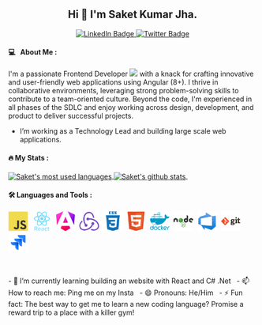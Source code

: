 <div id="header" align="center">
  <h2> Hi 👋 I'm Saket Kumar Jha.</h2>
  <div id="badges">
    <a href="https://www.linkedin.com/in/saketkrjha/">
      <img src="https://img.shields.io/badge/LinkedIn-blue?style=for-the-badge&logo=linkedin&logoColor=white" alt="LinkedIn Badge"/>
    </a>
    <a href="https://x.com/saketkrjha">
      <img src="https://img.shields.io/badge/Twitter-blue?style=for-the-badge&logo=twitter&logoColor=white" alt="Twitter Badge"/>
    </a>
  </div>
</div>

#### 💻 &nbsp; About Me :
I'm a passionate Frontend Developer <img src="https://media.giphy.com/media/WUlplcMpOCEmTGBtBW/giphy.gif" width="30"> with a knack for crafting innovative and user-friendly web applications using Angular (8+).  I thrive in collaborative environments, leveraging strong problem-solving skills to contribute to a team-oriented culture.  Beyond the code, I'm experienced in all phases of the SDLC and enjoy working across design, development, and product to deliver successful projects.
- I’m working as a Technology Lead and building large scale web applications.

#### :fire: My Stats :
<!--- [![GitHub Streak](http://github-readme-streak-stats.herokuapp.com?user=saket-kr-jha&theme=dark&background=000000)](https://git.io/streak-stats) 
 
[![Top Langs](https://github-readme-stats.vercel.app/api/top-langs/?username=saket-kr-jha&layout=compact&theme=light)](https://github.com/saket-kr-jha/github-readme-stats) -->

<a href="https://github.com/saket-kr-jha">
  <img align="center" src="https://github-readme-stats.vercel.app/api/top-langs/?username=saket-kr-jha&theme=light&count_private=true&layout=compact" width="300" alt="Saket's most used languages" />
</a>
<a href="https://github.com/saket-kr-jha">
 <img align="center" src="https://github-readme-stats.vercel.app/api?username=saket-kr-jha&show_icons=true&theme=light&line_height=27&include_all_commits=true&count_private=true&hide=issues,prs,contribs" width="450" alt="Saket's github stats"/>
</a>
&nbsp;

#### :hammer_and_wrench: Languages and Tools :
<div>
  <img src="https://github.com/devicons/devicon/blob/master/icons/javascript/javascript-original.svg" title="JavaScript" alt="JavaScript" width="40" height="40"/>&nbsp;
  <img src="https://github.com/devicons/devicon/blob/master/icons/react/react-original-wordmark.svg" title="React" alt="React" width="40" height="40"/>&nbsp;
  <img src="https://github.com/devicons/devicon/blob/master/icons/angular/angular-original.svg" title="Angular" alt="Angular" width="40" height="40"/>&nbsp;
  <img src="https://github.com/devicons/devicon/blob/master/icons/redux/redux-original.svg" title="Redux" alt="Redux " width="40" height="40"/>&nbsp;
  <img src="https://github.com/devicons/devicon/blob/master/icons/css3/css3-plain-wordmark.svg"  title="CSS3" alt="CSS" width="40" height="40"/>&nbsp;
  <img src="https://github.com/devicons/devicon/blob/master/icons/html5/html5-original.svg" title="HTML5" alt="HTML" width="40" height="40"/>&nbsp;
  <img src="https://github.com/devicons/devicon/blob/master/icons/docker/docker-plain-wordmark.svg" title="Docker" alt="Docker" width="40" height="40"/>&nbsp;
  <img src="https://github.com/devicons/devicon/blob/master/icons/nodejs/nodejs-original-wordmark.svg" title="NodeJS" alt="NodeJS" width="40" height="40"/>&nbsp;
  <img src="https://github.com/devicons/devicon/blob/master/icons/azuredevops/azuredevops-original.svg" title="Azure" alt="Azure" width="40" height="40"/>&nbsp;
  <img src="https://github.com/devicons/devicon/blob/master/icons/git/git-original-wordmark.svg" title="Git" **alt="Git" width="40" height="40"/>
  <img src="https://github.com/devicons/devicon/blob/master/icons/jira/jira-original.svg" title="Jira" **alt="Jira" width="40" height="40"/>
</div>

&nbsp;&nbsp;

<div>
- 🌱 I’m currently learning building an website with React and C# .Net &nbsp;
- 📫 How to reach me: Ping me on my Insta &nbsp;
- 😄 Pronouns: He/Him &nbsp;
- ⚡ Fun fact: The best way to get me to learn a new coding language? Promise a reward trip to a place with a killer gym!

  
</div>

